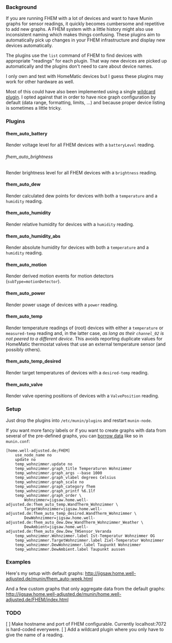 ### Background

If you are running FHEM with a lot of devices and want to have Munin
graphs for sensor readings, it quickly becomes cumbersome and repetitive
to add new graphs. A FHEM system with a little history might also use
inconsistent naming which makes things confusing. These plugins aim to
automatically pick up changes in your FHEM infrastructure and display
new devices automatically.

The plugins use the `list` command of FHEM to find devices with
appropriate "readings" for each plugin. That way new devices are picked
up automatically and the plugins don't need to care about device names.

I only own and test with HomeMatic devices but I guess these plugins may
work for other hardware as well. 

Most of this could have also been implemented using a single [wildcard
plugin](http://munin.readthedocs.org/en/latest/tutorial/wildcard-plugins.html).
I opted against that in order to have nice graph configuration by
default (data range, formatting, limits, …) and because proper device
listing is sometimes a little tricky.


### Plugins

#### fhem_auto_battery

Render voltage level for all FHEM devices with a `batteryLevel` reading.

###### fhem_auto_brightness

Render brightness level for all FHEM devices with a `brightness` reading.

#### fhem_auto_dew

Render calculated dew points for devices with both a `temperature` and a `humidity` reading.

#### fhem_auto_humidity

Render relative humidity for devices with a `humidity` reading.

#### fhem_auto_humidity_abs

Render absolute humidity for devices with both a `temperature` and a `humidity` reading.

#### fhem_auto_motion

Render derived motion events for motion detectors (`subType=motionDetector`). 

#### fhem_auto_power

Render power usage of devices with a `power` reading.

#### fhem_auto_temp

Render temperature readings of (root) devices with either a `temperature` or `measured-temp` reading and, in the latter case, *as long as their `channel_02` is not peered to a different device*. This avoids reporting duplicate values for HomeMatic thermostat valves that use an external temperature sensor (and possibly others).

#### fhem_auto_temp_desired

Render target temperatures of devices with a `desired-temp` reading.

#### fhem_auto_valve

Render valve opening positions of devices with a `ValvePosition` reading.

### Setup

Just drop the plugins into `/etc/munin/plugins` and restart `munin-node`.

If you want more fancy labels or if you want to create graphs with data from several of the pre-defined graphs, you can [borrow data](http://munin-monitoring.org/wiki/LoaningData) like so in `munin.conf`:

```
[home.well-adjusted.de;FHEM]
    use_node_name no
    update no
    temp_wohnzimmer.update no
    temp_wohnzimmer.graph_title Temperaturen Wohnzimmer
    temp_wohnzimmer.graph_args --base 1000
    temp_wohnzimmer.graph_vlabel degrees Celsius
    temp_wohnzimmer.graph_scale no
    temp_wohnzimmer.graph_category fhem
    temp_wohnzimmer.graph_printf %6.1lf
    temp_wohnzimmer.graph_order \
        Wohnzimmer=jigsaw.home.well-adjusted.de:fhem_auto_temp.WandTherm_Wohnzimmer \
        TargetWohnzimmer=jigsaw.home.well-adjusted.de:fhem_auto_temp_desired.WandTherm_Wohnzimmer \
        DewWohnzimmer=jigsaw.home.well-adjusted.de:fhem_auto_dew.Dew_WandTherm_Wohnzimmer_Weather \
        DewAmbient=jigsaw.home.well-adjusted.de:fhem_auto_dew.Dew_THSensor_Veranda
    temp_wohnzimmer.Wohnzimmer.label Ist-Temperatur Wohnzimmer OG
    temp_wohnzimmer.TargetWohnzimmer.label Ziel-Temperatur Wohnzimmer
    temp_wohnzimmer.DewWohnzimmer.label Taupunkt Wohnzimmer
    temp_wohnzimmer.DewAmbient.label Taupunkt aussen
```

### Examples

Here's my setup with default graphs:
http://jigsaw.home.well-adjusted.de/munin/fhem_auto-week.html

And a few custom graphs that only aggregate data from the default graphs:
http://jigsaw.home.well-adjusted.de/munin/home.well-adjusted.de/FHEM/index.html

### TODO

[ ] Make hostname and port of FHEM configurable. Currently
    localhost:7072 is hard-coded everywere.
[ ] Add a wildcard plugin where you only have to give the name of a
    reading.
